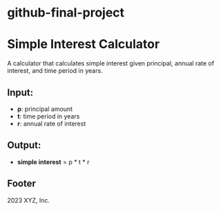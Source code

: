 # github-final-project
# Simple Interest Calculator
A calculator that calculates simple interest given principal, annual rate of interest, and time period in years.

## Input:
- **p**: principal amount
- **t**: time period in years
- **r**: annual rate of interest

## Output:
- **simple interest** = p * t * r

## Footer
2023 XYZ, Inc.
